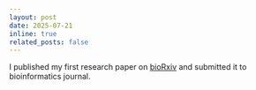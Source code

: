 ```yaml
---
layout: post
date: 2025-07-21
inline: true
related_posts: false
---
```


I published my first research paper on [bioRxiv](https://www.biorxiv.org/content/10.1101/2025.07.17.664328v1) and submitted it to bioinformatics journal.
